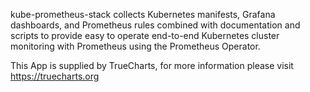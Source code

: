 kube-prometheus-stack collects Kubernetes manifests, Grafana dashboards, and Prometheus rules combined with documentation and scripts to provide easy to operate end-to-end Kubernetes cluster monitoring with Prometheus using the Prometheus Operator.

This App is supplied by TrueCharts, for more information please visit https://truecharts.org
